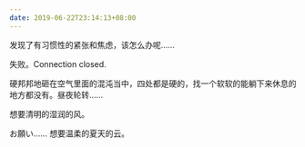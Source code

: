 ```yaml
---
date: 2019-06-22T23:14:13+08:00
---
```

发现了有习惯性的紧张和焦虑，该怎么办呢……

失败。Connection closed.

硬邦邦地砸在空气里面的混沌当中，四处都是硬的，找一个软软的能躺下来休息的地方都没有。昼夜轮转……

想要清明的湿润的风。

お願い…… 想要温柔的夏天的云。